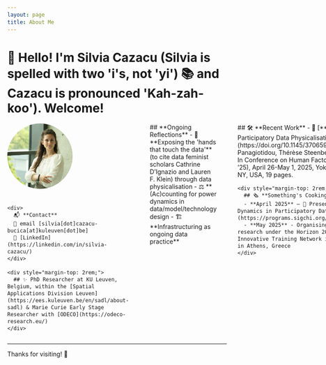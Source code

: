 ```yaml
---
layout: page
title: About Me
---
```


# 👋 Hello! I'm Silvia Cazacu (Silvia is spelled with two 'i's, not 'yi') 📚 and Cazacu is pronounced 'Kah-zah-koo'). Welcome!

<div style="display: flex; justify-content: space-between; gap: 2rem;">
  <!-- Column 1: Profile, Contact & PhD Researcher Info -->
  <div style="flex: 1; padding-right: 1rem;">
    <div style="margin-bottom: 2rem;">
      <!-- Profile Image Section -->
      <img src="Silvia_profile_2.jpg" alt="Silvia's Profile" style="width: 150px; height: 150px; border-radius: 50%; object-fit: cover;">
    </div>
    
    <div>
      📬 **Contact**  
      📧 email [silvia[dot]cazacu-bucica[at]kuleuven[dot]be]  
      💼 [LinkedIn](https://linkedin.com/in/silvia-cazacu/)
    </div>
    
    <div style="margin-top: 2rem;">
      ## ✨ PhD Researcher at KU Leuven, Belgium, within the [Spatial Applications Division Leuven](https://ees.kuleuven.be/en/sadl/about-sadl) & Marie Curie Early Stage Researcher with [ODECO](https://odeco-research.eu/)
    </div>
  </div>

  <!-- Column 2: Ongoing Reflections -->
  <div style="flex: 1; padding-right: 1rem;">
    <div>
      ## **Ongoing Reflections**  
      - 🤲 **Exposing the 'hands that touch the data'** (to cite data feminist scholars Cathrine D’Ignazio and Lauren F. Klein) through data physicalisation  
      - ⚖️ **(Ac)counting for power dynamics in data/model/technology design  
      - 🏗️ **Infrastructuring as ongoing data practice**
    </div>
  </div>

  <!-- Column 3: Recent Work + Something's Cooking -->
  <div style="flex: 1;">
    <div>
      ## 🛠️ **Recent Work**
      - 📄 [**Disentangling Power Dynamics in Participatory Data Physicalisation**](https://doi.org/10.1145/3706598.3713703) Silvia Cazacu, Georgia Panagiotidou, Thérèse Steenberghen, and Andrew Vande Moere. In Conference on Human Factors in Computing Systems (CHI ’25), April 26-May 1, 2025, Yokohama, Japan. ACM, New York, NY, USA, 19 pages.
    </div>
    
    <div style="margin-top: 2rem;">
      ## 🗞️ **Something's Cooking**
      - **April 2025** – 🎉 Presenting "Disentangling Power Dynamics in Participatory Data Physicalisation" at [CHI2025](https://programs.sigchi.org/chi/2025/program/content/188914)
      - **May 2025** - Organising, presenting, discussing my PhD research under the Horizon 2020 Marie Skłodowska-Curie Innovative Training Network initiative ODECO final conference in Athens, Greece
    </div>
  </div>
</div>

---

Thanks for visiting! 🧡
